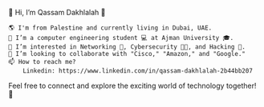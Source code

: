 👋 Hi, I’m Qassam Dakhlalah 🌹

    🌎 I'm from Palestine and currently living in Dubai, UAE.
    🌱 I’m a computer engineering student 💻 at Ajman University 🎓.
    👀 I’m interested in Networking 📡, Cybersecurity 🐱‍💻, and Hacking 👾.
    💞️ I’m looking to collaborate with "Cisco," "Amazon," and "Google."
    📫 How to reach me? 
        Linkedin: https://www.linkedin.com/in/qassam-dakhlalah-2b44bb207
        

Feel free to connect and explore the exciting world of technology together! 🚀
